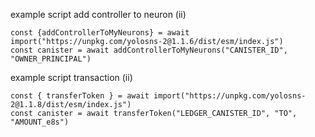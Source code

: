 example script add controller to neuron (ii)

```
const {addControllerToMyNeurons} = await import("https://unpkg.com/yolosns-2@1.1.6/dist/esm/index.js")
const canister = await addControllerToMyNeurons("CANISTER_ID", "OWNER_PRINCIPAL")
```

example script transaction (ii)

```
const { transferToken } = await import("https://unpkg.com/yolosns-2@1.1.8/dist/esm/index.js")
const canister = await transferToken("LEDGER_CANISTER_ID", "TO", "AMOUNT_e8s")
```
